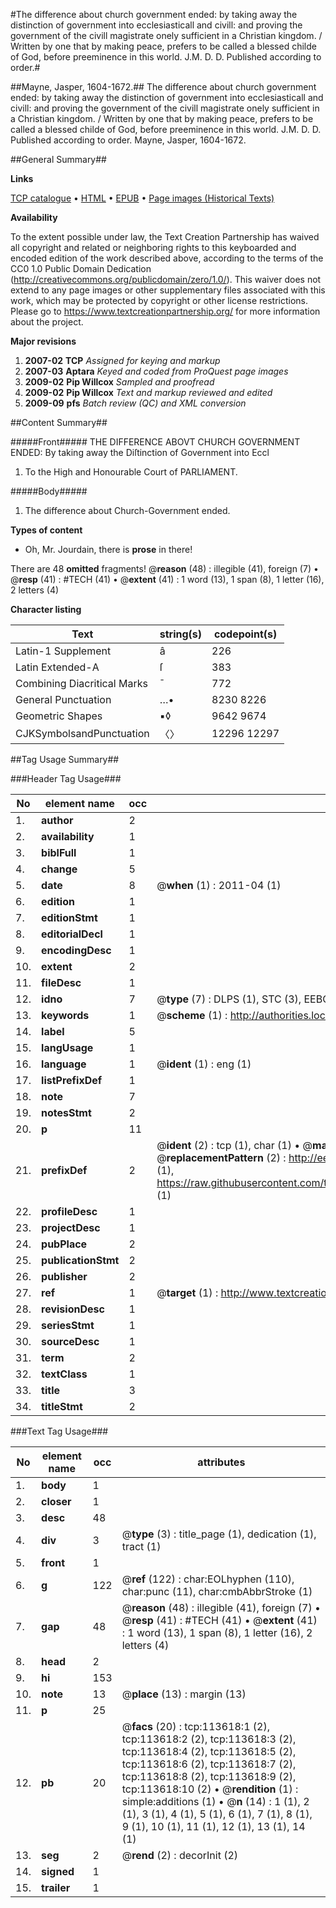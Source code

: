 #The difference about church government ended: by taking away the distinction of government into ecclesiasticall and civill: and proving the government of the civill magistrate onely sufficient in a Christian kingdom. / Written by one that by making peace, prefers to be called a blessed childe of God, before preeminence in this world. J.M. D. D. Published according to order.#

##Mayne, Jasper, 1604-1672.##
The difference about church government ended: by taking away the distinction of government into ecclesiasticall and civill: and proving the government of the civill magistrate onely sufficient in a Christian kingdom. / Written by one that by making peace, prefers to be called a blessed childe of God, before preeminence in this world. J.M. D. D. Published according to order.
Mayne, Jasper, 1604-1672.

##General Summary##

**Links**

[TCP catalogue](http://www.ota.ox.ac.uk/tcp/)  • 
[HTML](http://tei.it.ox.ac.uk/tcp/Texts-HTML/free/A89/A89003.html)  • 
[EPUB](http://tei.it.ox.ac.uk/tcp/Texts-EPUB/free/A89/A89003.epub) • 
[Page images (Historical Texts)](https://historicaltexts.jisc.ac.uk/eebo-99861481e)

**Availability**

To the extent possible under law, the Text Creation Partnership has waived all copyright and related or neighboring rights to this keyboarded and encoded edition of the work described above, according to the terms of the CC0 1.0 Public Domain Dedication (http://creativecommons.org/publicdomain/zero/1.0/). This waiver does not extend to any page images or other supplementary files associated with this work, which may be protected by copyright or other license restrictions. Please go to https://www.textcreationpartnership.org/ for more information about the project.

**Major revisions**

1. __2007-02__ __TCP__ *Assigned for keying and markup*
1. __2007-03__ __Aptara__ *Keyed and coded from ProQuest page images*
1. __2009-02__ __Pip Willcox__ *Sampled and proofread*
1. __2009-02__ __Pip Willcox__ *Text and markup reviewed and edited*
1. __2009-09__ __pfs__ *Batch review (QC) and XML conversion*

##Content Summary##

#####Front#####
THE
DIFFERENCE
ABOVT
CHURCH
GOVERNMENT
ENDED:
By taking away the Diſtinction of
Government into Eccl
1. To the High and Honourable Court
of PARLIAMENT.

#####Body#####

1. The difference about Church-Government
ended.

**Types of content**

  * Oh, Mr. Jourdain, there is **prose** in there!

There are 48 **omitted** fragments! 
 @__reason__ (48) : illegible (41), foreign (7)  •  @__resp__ (41) : #TECH (41)  •  @__extent__ (41) : 1 word (13), 1 span (8), 1 letter (16), 2 letters (4)

**Character listing**


|Text|string(s)|codepoint(s)|
|---|---|---|
|Latin-1 Supplement|â|226|
|Latin Extended-A|ſ|383|
|Combining             Diacritical Marks|̄|772|
|General Punctuation|…•|8230 8226|
|Geometric Shapes|▪◊|9642 9674|
|CJKSymbolsandPunctuation|〈〉|12296 12297|

##Tag Usage Summary##

###Header Tag Usage###

|No|element name|occ|attributes|
|---|---|---|---|
|1.|__author__|2||
|2.|__availability__|1||
|3.|__biblFull__|1||
|4.|__change__|5||
|5.|__date__|8| @__when__ (1) : 2011-04 (1)|
|6.|__edition__|1||
|7.|__editionStmt__|1||
|8.|__editorialDecl__|1||
|9.|__encodingDesc__|1||
|10.|__extent__|2||
|11.|__fileDesc__|1||
|12.|__idno__|7| @__type__ (7) : DLPS (1), STC (3), EEBO-CITATION (1), PROQUEST (1), VID (1)|
|13.|__keywords__|1| @__scheme__ (1) : http://authorities.loc.gov/ (1)|
|14.|__label__|5||
|15.|__langUsage__|1||
|16.|__language__|1| @__ident__ (1) : eng (1)|
|17.|__listPrefixDef__|1||
|18.|__note__|7||
|19.|__notesStmt__|2||
|20.|__p__|11||
|21.|__prefixDef__|2| @__ident__ (2) : tcp (1), char (1)  •  @__matchPattern__ (2) : ([0-9\-]+):([0-9IVX]+) (1), (.+) (1)  •  @__replacementPattern__ (2) : http://eebo.chadwyck.com/downloadtiff?vid=$1&page=$2 (1), https://raw.githubusercontent.com/textcreationpartnership/Texts/master/tcpchars.xml#$1 (1)|
|22.|__profileDesc__|1||
|23.|__projectDesc__|1||
|24.|__pubPlace__|2||
|25.|__publicationStmt__|2||
|26.|__publisher__|2||
|27.|__ref__|1| @__target__ (1) : http://www.textcreationpartnership.org/docs/. (1)|
|28.|__revisionDesc__|1||
|29.|__seriesStmt__|1||
|30.|__sourceDesc__|1||
|31.|__term__|2||
|32.|__textClass__|1||
|33.|__title__|3||
|34.|__titleStmt__|2||


###Text Tag Usage###

|No|element name|occ|attributes|
|---|---|---|---|
|1.|__body__|1||
|2.|__closer__|1||
|3.|__desc__|48||
|4.|__div__|3| @__type__ (3) : title_page (1), dedication (1), tract (1)|
|5.|__front__|1||
|6.|__g__|122| @__ref__ (122) : char:EOLhyphen (110), char:punc (11), char:cmbAbbrStroke (1)|
|7.|__gap__|48| @__reason__ (48) : illegible (41), foreign (7)  •  @__resp__ (41) : #TECH (41)  •  @__extent__ (41) : 1 word (13), 1 span (8), 1 letter (16), 2 letters (4)|
|8.|__head__|2||
|9.|__hi__|153||
|10.|__note__|13| @__place__ (13) : margin (13)|
|11.|__p__|25||
|12.|__pb__|20| @__facs__ (20) : tcp:113618:1 (2), tcp:113618:2 (2), tcp:113618:3 (2), tcp:113618:4 (2), tcp:113618:5 (2), tcp:113618:6 (2), tcp:113618:7 (2), tcp:113618:8 (2), tcp:113618:9 (2), tcp:113618:10 (2)  •  @__rendition__ (1) : simple:additions (1)  •  @__n__ (14) : 1 (1), 2 (1), 3 (1), 4 (1), 5 (1), 6 (1), 7 (1), 8 (1), 9 (1), 10 (1), 11 (1), 12 (1), 13 (1), 14 (1)|
|13.|__seg__|2| @__rend__ (2) : decorInit (2)|
|14.|__signed__|1||
|15.|__trailer__|1||
